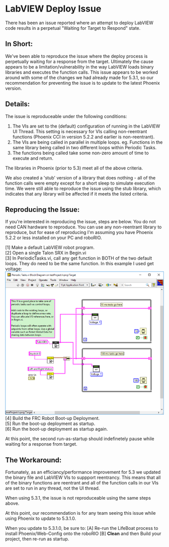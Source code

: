 # LabVIEW Deploy Issue
There has been an issue reported where an attempt to deploy LabVIEW code results in a perpetual "Waiting for Target to Respond" state.

## In Short:

We've been able to reproduce the issue where the deploy process is perpetually waiting for a response from the target.  Ultimately the cause appears to be a limitation/vulnerability in the way LabVIEW loads binary libraries and executes the function calls.  This issue appears to be worked around with some of the changes we had already made for 5.3.1, so our recommendation for preventing the issue is to update to the latest Phoenix version.

## Details:

The issue is reproduceable under the following conditions:

1. The VIs are set to the (default) configuration of running in the LabVIEW UI Thread.  This setting is necessary for VIs calling non-reentrant functions (Phoenix CCI in version 5.2.2 and earlier is non-reentrant).
2. The VIs are being called in parallel in multiple loops.  eg. Functions in the same library being called in two different loops within Periodic Tasks.
3. The functions being called take some non-zero amount of time to execute and return.

The libraries in Phoenix (prior to 5.3) meet all of the above criteria.  

We also created a 'stub' version of a library that does nothing - all of the function calls were empty except for a short sleep to simulate execution time.  We were still able to reproduce the issue using the stub library, which indicates that any library will be affected if it meets the listed criteria.

## Reproducing the Issue:

If you're interested in reproducing the issue, steps are below.  You do not need CAN hardware to reproduce.
You can use any non-reentrant library to reproduce, but for ease of reproducing I'm assuming you have Phoenix 5.2.2 or less installed on your PC and roboRIO.

[1] Make a default LabVIEW robot program.  
[2] Open a single Talon SRX in Begin.vi  
[3] In PeriodicTasks.vi, call any get function in BOTH of the two default loops.  They do need to be the same function.  In this example I used get voltage:  
![](images/LabVIEW-Deploy-Issue_PeriodicTasks.png)
[4] Build the FRC Robot Boot-up Deployment.  
[5] Run the boot-up deployment as startup.  
[6] Run the boot-up deployment as startup again.  

At this point, the second run-as-startup should indefinetely pause while waiting for a response from target.

## The Workaround:

Fortunately, as an efficiancy/performance improvement for 5.3 we updated the binary file and LabVIEW VIs to suppport reentrancy.  This means that all of the binary functions are reentrant and all of the function calls in our VIs are set to run in any thread, not the UI thread.

When using 5.3.1, the issue is not reproduceable using the same steps above.

At this point, our recommendation is for any team seeing this issue while using Phoenix to update to 5.3.1.0.

When you update to 5.3.1.0, be sure to:
[A] Re-run the LifeBoat process to install Phoenix/Web-Config onto the roboRIO
[B] **Clean** and then Build your project, then re-run as startup.
